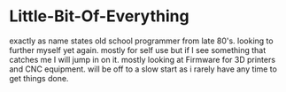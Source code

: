 # Little-Bit-Of-Everything
exactly as name states
old school programmer from late 80's. looking to further myself yet again.
mostly for self use but if I see something that catches me I will jump in on it.
mostly looking at Firmware for 3D printers and CNC equipment.
will be off to a slow start as i rarely have any time to get things done.
